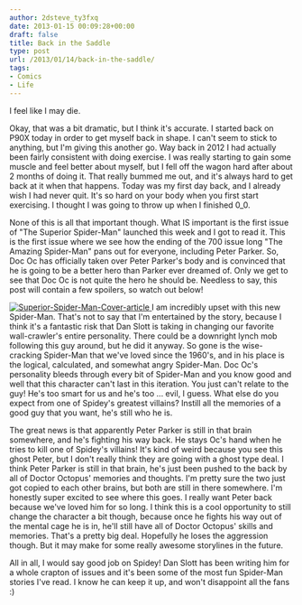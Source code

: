 ```yaml
---
author: 2dsteve_ty3fxq
date: 2013-01-15 00:09:28+00:00
draft: false
title: Back in the Saddle
type: post
url: /2013/01/14/back-in-the-saddle/
tags:
- Comics
- Life
---
```


I feel like I may die.

Okay, that was a bit dramatic, but I think it's accurate. I started back on P90X today in order to get myself back in shape. I can't seem to stick to anything, but I'm giving this another go. Way back in 2012 I had actually been fairly consistent with doing exercise. I was really starting to gain some muscle and feel better about myself, but I fell off the wagon hard after about 2 months of doing it. That really bummed me out, and it's always hard to get back at it when that happens. Today was my first day back, and I already wish I had never quit. It's so hard on your body when you first start exercising. I thought I was going to throw up when I finished 0_0. <!-- more -->

None of this is all that important though. What IS important is the first issue of "The Superior Spider-Man" launched this week and I got to read it. This is the first issue where we see how the ending of the 700 issue long "The Amazing Spider-Man" pans out for everyone, including Peter Parker. So, Doc Oc has officially taken over Peter Parker's body and is convinced that he is going to be a better hero than Parker ever dreamed of. Only we get to see that Doc Oc is not quite the hero he should be. Needless to say, this post will contain a few spoilers, so watch out below!

[![Superior-Spider-Man-Cover-article](http://www.bitsandbinary.com/wp-content/uploads/2013/01/Superior-Spider-Man-Cover-article-150x150.png)
](http://www.bitsandbinary.com/?attachment_id=780)I am incredibly upset with this new Spider-Man. That's not to say that I'm entertained by the story, because I think it's a fantastic risk that Dan Slott is taking in changing our favorite wall-crawler's entire personality. There could be a downright lynch mob following this guy around, but he did it anyway. So gone is the wise-cracking Spider-Man that we've loved since the 1960's, and in his place is the logical, calculated, and somewhat angry Spider-Man. Doc Oc's personality bleeds through every bit of Spider-Man and you know good and well that this character can't last in this iteration. You just can't relate to the guy! He's too smart for us and he's too ... evil, I guess. What else do you expect from one of Spidey's greatest villains? Instill all the memories of a good guy that you want, he's still who he is.

The great news is that apparently Peter Parker is still in that brain somewhere, and he's fighting his way back. He stays Oc's hand when he tries to kill one of Spidey's villains! It's kind of weird because you see this ghost Peter, but I don't really think they are going with a ghost type deal. I think Peter Parker is still in that brain, he's just been pushed to the back by all of Doctor Octopus' memories and thoughts. I'm pretty sure the two just got copied to each other brains, but both are still in there somewhere. I'm honestly super excited to see where this goes. I really want Peter back because we've loved him for so long. I think this is a cool opportunity to still change the character a bit though, because once he fights his way out of the mental cage he is in, he'll still have all of Doctor Octopus' skills and memories. That's a pretty big deal. Hopefully he loses the aggression though. But it may make for some really awesome storylines in the future.

All in all, I would say good job on Spidey! Dan Slott has been writing him for a whole crapton of issues and it's been some of the most fun Spider-Man stories I've read. I know he can keep it up, and won't disappoint all the fans :)
